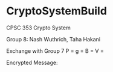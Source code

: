 # CryptoSystemBuild
CPSC 353 Crypto System

Group 8: Nash Wuthrich, Taha Hakani

Exchange with Group 7
P = 
g =
B =
V =

Encrypted Message:
